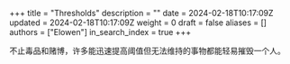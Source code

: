 +++
title = "Thresholds"
description = ""
date = 2024-02-18T10:17:09Z
updated = 2024-02-18T10:17:09Z
weight = 0
draft = false
aliases = []
authors = ["Elowen"]
in_search_index = true
+++

不止毒品和赌博，许多能迅速提高阈值但无法维持的事物都能轻易摧毁一个人。
